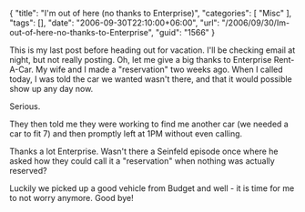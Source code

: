 {
	"title": "I'm out of here (no thanks to Enterprise)",
	"categories": [
		"Misc"
	],
	"tags": [],
	"date": "2006-09-30T22:10:00+06:00",
	"url": "/2006/09/30/Im-out-of-here-no-thanks-to-Enterprise",
	"guid": "1566"
}

This is my last post before heading out for vacation. I'll be checking email at night, but not really posting. Oh, let me give a big thanks to Enterprise Rent-A-Car. My wife and I made a "reservation" two weeks ago. When I called today, I was told the car we wanted wasn't there, and that it would possible show up any day now.

Serious.

They then told me they were working to find me another car (we needed a car to fit 7) and then promptly left at 1PM without even calling. 

Thanks a lot Enterprise. Wasn't there a Seinfeld episode once where he asked how they could call it a "reservation" when nothing was actually reserved?

Luckily we picked up a good vehicle from Budget and well - it is time for me to not worry anymore. Good bye!